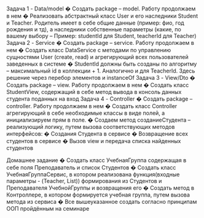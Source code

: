 Задача 1 - Data/model � Создать package – model. Работу продолжаем в нем � Реализовать абстрактный класс User и его наследники Student и Teacher. Родитель имеет в себе общие данные (пример: фио, год рождения и тд), а наследники собственные параметры (какие, по вашему выбору – Пример: studentId для Student, teacherId для Teacher) Задача 2 - Service � Создать package – service. Работу продолжаем в нем � Создать класс DataService с методами по управлению сущностями User (create, read) и агрегирующий всех пользователей заведенных в системе � StudentId должны быть созданы по алгоритму – максимальный id в коллекции + 1. Аналогично и для TeacherId. Здесь решение через перебор элементов и instanceOf Задача 3 - View/Dto � Создать package – view. Работу продолжаем в нем � Создать класс StudentView, содержащий в себе метод вывода в консоль данных студента поданных на вход Задача 4 - Controller � Создать package – controller. Работу продолжаем в нем � Создать класс Controller агрегирующий в себе необходимые классы в виде полей, а инициализируем прям в поле. � Создаем метод созданиеСтудента – реализующий логику, путем вызова соответствующих методов интерфейсов: � Создания Студента в сервисе � Возвращение всех студентов в сервисе � Вызов view и передача списка найденных студентов

Домашнее задание
� Создать класс УчебнаяГруппа содержащая в себе поля Преподаватель и список Студентов � Создать класс УчебнаяГруппаСервис, в котором реализована функция(входные параметры - (Teacher, List)) формирования из Студентов и Преподавателя УчебнойГруппы и возвращения его � Создать метод в Контроллере, в котором формируется учебная группа, путем вызова метода из сервиса � Все вышеуказанное создать согласно принципам ООП пройдённым на семинаре